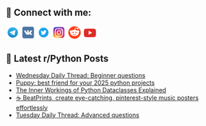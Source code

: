 ## 🔎 Connect with me:
[<img src="https://github.com/bullbesh/bullbesh/blob/main/images/Telegram.png" width="32" height="32" />](https://t.me/bullbesh)
[<img src="https://github.com/bullbesh/bullbesh/blob/main/images/VK.png" width="32" height="32" />](https://vk.com/bullbesh)
[<img src="https://github.com/bullbesh/bullbesh/blob/main/images/Twitter.png" width="32" height="32" />](https://twitter.com/bullbesh1)
[<img src="https://github.com/bullbesh/bullbesh/blob/main/images/Instagram.png" width="32" height="32" />](https://www.instagram.com/bullbesh)
[<img src="https://github.com/bullbesh/bullbesh/blob/main/images/Reddit.png" width="32" height="32" />](https://www.reddit.com/user/bullbesh)
[<img src="https://github.com/bullbesh/bullbesh/blob/main/images/YouTube.png" width="32" height="32" />](https://www.youtube.com/channel/UCtfjRs6uzgq5mfm8S06WTcg)

## 📕 Latest r/Python Posts
<!-- BLOG-POST-LIST:START -->
- [Wednesday Daily Thread: Beginner questions](https://www.reddit.com/r/Python/comments/1hlpmma/wednesday_daily_thread_beginner_questions/)
- [Puppy: best friend for your 2025 python projects](https://www.reddit.com/r/Python/comments/1hllr3j/puppy_best_friend_for_your_2025_python_projects/)
- [The Inner Workings of Python Dataclasses Explained](https://www.reddit.com/r/Python/comments/1hl8qrf/the_inner_workings_of_python_dataclasses_explained/)
- [☕ BeatPrints, create eye-catching, pinterest-style music posters effortlessly](https://www.reddit.com/r/Python/comments/1hl6eck/beatprints_create_eyecatching_pintereststyle/)
- [Tuesday Daily Thread: Advanced questions](https://www.reddit.com/r/Python/comments/1hl0y7q/tuesday_daily_thread_advanced_questions/)
<!-- BLOG-POST-LIST:END -->
